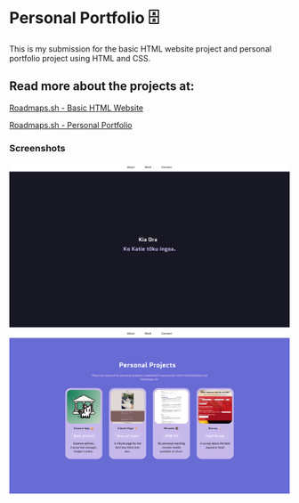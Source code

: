 # Personal Portfolio 🗄️

This is my submission for the basic HTML website project and personal portfolio project using HTML and CSS.

## Read more about the projects at:

[Roadmaps.sh - Basic HTML Website](https://roadmap.sh/projects/basic-html-website)

[Roadmaps.sh - Personal Portfolio](https://roadmap.sh/projects/portfolio-website)

### Screenshots
<img src="images\screenshot1.png">
<img src="images\screenshot2.png">